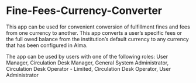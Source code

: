 # Fine-Fees-Currency-Converter
This app can be used for convenient conversion of fulfillment fines and fees from one currency to another.
This app converts a user’s specific fees or the full owed balance from the institution’s default currency to any currency that has been configured in Alma.

The app can be used by users with one of the following roles:
User Manager, Circulation Desk Manager, General System Administrator, Circulation Desk Operator - Limited, Circulation Desk Operator, User Administrator
